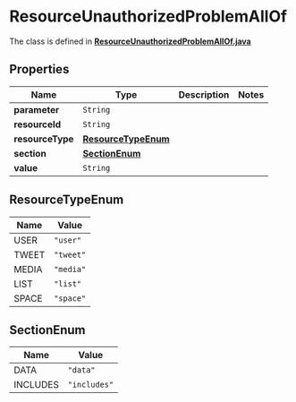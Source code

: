 

# ResourceUnauthorizedProblemAllOf

The class is defined in **[ResourceUnauthorizedProblemAllOf.java](../../src/main/java/example/micronaut/model/ResourceUnauthorizedProblemAllOf.java)**

## Properties

Name | Type | Description | Notes
------------ | ------------- | ------------- | -------------
**parameter** | `String` |  | 
**resourceId** | `String` |  | 
**resourceType** | [**ResourceTypeEnum**](#ResourceTypeEnum) |  | 
**section** | [**SectionEnum**](#SectionEnum) |  | 
**value** | `String` |  | 



## ResourceTypeEnum

Name | Value
---- | -----
USER | `"user"`
TWEET | `"tweet"`
MEDIA | `"media"`
LIST | `"list"`
SPACE | `"space"`

## SectionEnum

Name | Value
---- | -----
DATA | `"data"`
INCLUDES | `"includes"`



